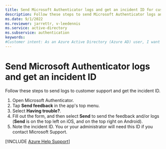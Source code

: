 ```yaml
---
title: Send Microsoft Authenticator logs and get an incident ID for customer support
description: Follow these steps to send Microsoft Authenticator logs and the incident ID to customer support.
ms.date: 9/1/2022
ms.reviewer: jarrettr, v-leedennis
ms.service: active-directory
ms.subservice: authentication
keywords:
#Customer intent: As an Azure Active Directory (Azure AD) user, I want to understand how to send Microsoft Authenticator logs to customer support and get the incident ID which must be included so I can submit my support request correctly.
---
```


# Send Microsoft Authenticator logs and get an incident ID

Follow these steps to send logs to customer support and get the incident ID.

1. Open Microsoft Authenticator.
1. Tap **Send feedback** in the app's top menu.
1. Select **Having trouble?**.
1. Fill out the form, and then select **Send** to send the feedback and/or logs (**Send** is on the top left on iOS, and on the top right on Android).
1. Note the incident ID. You or your administrator will need this ID if you contact Microsoft Support.

[!INCLUDE [Azure Help Support](../../includes/azure-help-support.md)]